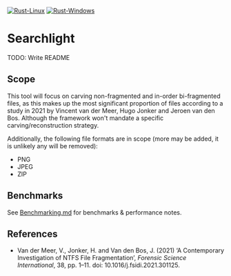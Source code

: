[![Rust-Linux](https://github.com/Will-Banksy/searchlight/actions/workflows/rust-linux.yml/badge.svg)](https://github.com/Will-Banksy/searchlight/actions/workflows/rust-linux.yml)
[![Rust-Windows](https://github.com/Will-Banksy/searchlight/actions/workflows/rust-windows.yml/badge.svg)](https://github.com/Will-Banksy/searchlight/actions/workflows/rust-windows.yml)

# Searchlight

TODO: Write README

## Scope

This tool will focus on carving non-fragmented and in-order bi-fragmented files, as this makes up the most significant proportion of files according to a study in 2021 by Vincent van der Meer, Hugo Jonker and Jeroen van den Bos. Although the framework won't mandate a specific carving/reconstruction strategy.

Additionally, the following file formats are in scope (more may be added, it is unlikely any will be removed):

- PNG
- JPEG
- ZIP

## Benchmarks

See [Benchmarking.md](Benchmarking.md) for benchmarks & performance notes.

## References

- Van der Meer, V., Jonker, H. and Van den Bos, J. (2021) ‘A Contemporary Investigation of NTFS File Fragmentation’, *Forensic Science International*, 38, pp. 1–11. doi: 10.1016/j.fsidi.2021.301125.